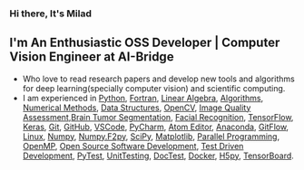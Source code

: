 ### Hi there, It's Milad


## I'm An Enthusiastic OSS Developer | Computer Vision Engineer at AI-Bridge

- Who love to read research papers and develop new tools and algorithms for deep learning(specially computer vision) and scientific computing.
- I am experienced in [Python][python], [Fortran][fortran], [Linear Algebra][linear-algebra], [Algorithms][algorithm], [Numerical Methods][numerical-methods], [Data Structures][data-structure], [OpenCV][opencv], [Image Quality Assessment][IQA],[Brain Tumor Segmentation][BTS], [Facial Recognition][facial_recognition], [TensorFlow][tensorflow], [Keras][keras], [Git][git], [GitHub][github], [VSCode][vscode], [PyCharm][pycharm], [Atom Editor][atom], [Anaconda][anaconda], [GitFlow][git-flow], [Linux][linux], [Numpy][numpy], [Numpy.F2py][f2py], [SciPy][scipy], [Matplotlib][matplotlib], [Parallel Programming][parallel-programming], [OpenMP][openmp], [Open Source Software Development][ossd], [Test Driven Development][tdd], [PyTest][pytest], [UnitTesting][unit-testing], [DocTest][doctest], [Docker][Docker], [H5py][h5py], [TensorBoard][tensorboard].


[python]: https://python.org
[fortran]: https://fortran-lang.org/
[linear-algebra]: https://en.wikipedia.org/wiki/Linear_algebra
[algorithm]: https://en.wikipedia.org/wiki/Algorithm
[numerical-methods]: https://en.wikipedia.org/wiki/Numerical_analysis
[data-structure]: https://en.wikipedia.org/wiki/Data_structure
[opencv]: https://opencv.org/
[facial_recognition]: https://en.wikipedia.org/wiki/Facial_recognition_system
[tensorflow]: https://tensorflow.org
[keras]: https://keras.io
[git]: https://git-scm.com/
[github]: https://github.com
[vscode]: https://code.visualstudio.com/
[pycharm]: https://www.jetbrains.com/pycharm/
[atom]: https://atom.io
[anaconda]: https://www.anaconda.com/
[git-flow]: https://www.atlassian.com/git/tutorials/comparing-workflows/gitflow-workflow
[linux]: https://manjaro.org/
[numpy]: https://numpy.org/
[f2py]: https://numpy.org/doc/stable/f2py/
[scipy]: https://www.scipy.org/about.html
[matplotlib]: https://matplotlib.org/
[parallel-programming]: https://en.wikipedia.org/wiki/Parallel_computing
[openmp]: https://www.openmp.org/
[ossd]: https://en.wikipedia.org/wiki/Open-source_software_development
[tdd]: https://en.wikipedia.org/wiki/Test-driven_development
[pytest]: https://docs.pytest.org/en/stable/
[unit-testing]: http://softwaretestingfundamentals.com/unit-testing/
[doctest]: https://docs.python.org/3/library/doctest.html#module-doctest
[cpp]: https://en.wikipedia.org/wiki/C%2B%2B
[sc]: https://en.wikiversity.org/wiki/Scientific_computing
[BTS]: https://en.wikipedia.org/wiki/Brain_tumor
[Docker]: https://www.docker.com/
[h5py]: https://www.h5py.org/
[tensorboard]: https://www.tensorflow.org/tensorboard
[IQA]: https://en.wikipedia.org/wiki/Image_quality
